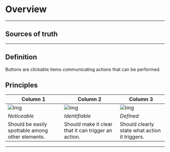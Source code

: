 
# Overview

---

## Sources of truth

---

## Definition

Buttons are clickable items communicating actions that can be performed.

## Principles

  
| Column 1 | Column 2 | Column 3 |  
| --- | --- | --- |  
| ![Img](https://studio-assets.supernova.io/design-systems/81732/b19bc804-7313-47fb-8046-9894289422f5.png) | ![Img](https://studio-assets.supernova.io/design-systems/81732/7014a704-36b7-4db7-947d-9254d830178b.png) | ![Img](https://studio-assets.supernova.io/design-systems/81732/5f0880c0-9fe5-4e4c-b2df-ed78d214fdcb.png) |  
| *Noticeable* | *Identifiable* | *Defined* |  
| Should be easily spottable among other elements. | Should make it clear that it can trigger an action. | Should clearly state what action it triggers. |  


---